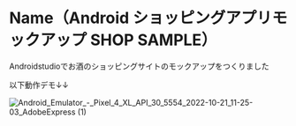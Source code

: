 
# Name（Android ショッピングアプリモックアップ SHOP SAMPLE）
 
Androidstudioでお酒のショッピングサイトのモックアップをつくりました

以下動作デモ↓↓

![Android_Emulator_-_Pixel_4_XL_API_30_5554_2022-10-21_11-25-03_AdobeExpress (1)](https://user-images.githubusercontent.com/112645163/197097463-3c8eb3ba-7612-49ab-a05b-c282200db05e.gif)
















